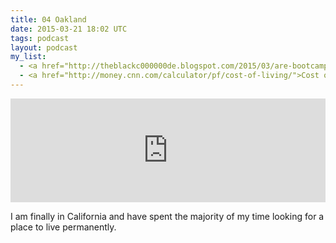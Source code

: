 ```yaml
---
title: 04 Oakland
date: 2015-03-21 18:02 UTC
tags: podcast
layout: podcast
my_list:
  - <a href="http://theblackc000000de.blogspot.com/2015/03/are-bootcamps-worth-price.html">Are bootcamps worth the cost?</a>
  - <a href="http://money.cnn.com/calculator/pf/cost-of-living/">Cost of Living calculator</a>
---
```

<iframe width="100%" height="166" scrolling="no" frameborder="no" src="https://w.soundcloud.com/player/?url=https%3A//api.soundcloud.com/tracks/197002184&amp;color=ff9900&amp;auto_play=false&amp;hide_related=false&amp;show_comments=true&amp;show_user=true&amp;show_reposts=false"></iframe>

I am finally in California and have spent the majority of my time looking for a place to live permanently.
